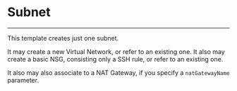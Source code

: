 # Subnet
---

This template creates just one subnet.

It may create a new Virtual Network, or refer to an existing one.
It also may create a basic NSG, consisting only a SSH rule, or refer to an existing one.

It also may also associate to a NAT Gateway, if you specify a `natGatewayName` parameter.

